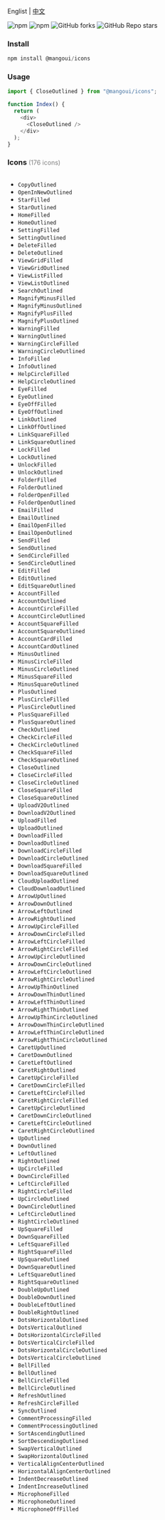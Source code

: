 Englist | <a href="https://github.com/chutaozh/mangoui-icons/blob/master/README-zh_CN.md" target="_blank">中文</a>

<p>
<img alt="npm" src="https://img.shields.io/npm/v/@mangoui/icons?logo=npm&color=%234ac41c">
<img alt="npm" src="https://img.shields.io/npm/dm/@mangoui/icons?logo=npm&color=%234ac41c">
<img alt="GitHub forks" src="https://img.shields.io/github/forks/chutaozh/mangoui-icons">
<img alt="GitHub Repo stars" src="https://img.shields.io/github/stars/chutaozh/mangoui-icons">
</p>

### Install

```js
npm install @mangoui/icons
```

### Usage

```js
import { CloseOutlined } from "@mangoui/icons";

function Index() {
  return (
    <div>
      <CloseOutlined />
    </div>
  );
}
```

### Icons <span style="font-size:14px; font-weight:400; color:#808080">(176 icons)</span>

<img src="https://github.com/chutaozh/mangoui-icons/blob/master/public/screenshot.png" alt="" />

- `CopyOutlined`
- `OpenInNewOutlined`
- `StarFilled`
- `StarOutlined`
- `HomeFilled`
- `HomeOutlined`
- `SettingFilled`
- `SettingOutlined`
- `DeleteFilled`
- `DeleteOutlined`
- `ViewGridFilled`
- `ViewGridOutlined`
- `ViewListFilled`
- `ViewListOutlined`
- `SearchOutlined`
- `MagnifyMinusFilled`
- `MagnifyMinusOutlined`
- `MagnifyPlusFilled`
- `MagnifyPlusOutlined`
- `WarningFilled`
- `WarningOutlined`
- `WarningCircleFilled`
- `WarningCircleOutlined`
- `InfoFilled`
- `InfoOutlined`
- `HelpCircleFilled`
- `HelpCircleOutlined`
- `EyeFilled`
- `EyeOutlined`
- `EyeOffFilled`
- `EyeOffOutlined`
- `LinkOutlined`
- `LinkOffOutlined`
- `LinkSquareFilled`
- `LinkSquareOutlined`
- `LockFilled`
- `LockOutlined`
- `UnlockFilled`
- `UnlockOutlined`
- `FolderFilled`
- `FolderOutlined`
- `FolderOpenFilled`
- `FolderOpenOutlined`
- `EmailFilled`
- `EmailOutlined`
- `EmailOpenFilled`
- `EmailOpenOutlined`
- `SendFilled`
- `SendOutlined`
- `SendCircleFilled`
- `SendCircleOutlined`
- `EditFilled`
- `EditOutlined`
- `EditSquareOutlined`
- `AccountFilled`
- `AccountOutlined`
- `AccountCircleFilled`
- `AccountCircleOutlined`
- `AccountSquareFilled`
- `AccountSquareOutlined`
- `AccountCardFilled`
- `AccountCardOutlined`
- `MinusOutlined`
- `MinusCircleFilled`
- `MinusCircleOutlined`
- `MinusSquareFilled`
- `MinusSquareOutlined`
- `PlusOutlined`
- `PlusCircleFilled`
- `PlusCircleOutlined`
- `PlusSquareFilled`
- `PlusSquareOutlined`
- `CheckOutlined`
- `CheckCircleFilled`
- `CheckCircleOutlined`
- `CheckSquareFilled`
- `CheckSquareOutlined`
- `CloseOutlined`
- `CloseCircleFilled`
- `CloseCircleOutlined`
- `CloseSquareFilled`
- `CloseSquareOutlined`
- `UploadV2Outlined`
- `DownloadV2Outlined`
- `UploadFilled`
- `UploadOutlined`
- `DownloadFilled`
- `DownloadOutlined`
- `DownloadCircleFilled`
- `DownloadCircleOutlined`
- `DownloadSquareFilled`
- `DownloadSquareOutlined`
- `CloudUploadOutlined`
- `CloudDownloadOutlined`
- `ArrowUpOutlined`
- `ArrowDownOutlined`
- `ArrowLeftOutlined`
- `ArrowRightOutlined`
- `ArrowUpCircleFilled`
- `ArrowDownCircleFilled`
- `ArrowLeftCircleFilled`
- `ArrowRightCircleFilled`
- `ArrowUpCircleOutlined`
- `ArrowDownCircleOutlined`
- `ArrowLeftCircleOutlined`
- `ArrowRightCircleOutlined`
- `ArrowUpThinOutlined`
- `ArrowDownThinOutlined`
- `ArrowLeftThinOutlined`
- `ArrowRightThinOutlined`
- `ArrowUpThinCircleOutlined`
- `ArrowDownThinCircleOutlined`
- `ArrowLeftThinCircleOutlined`
- `ArrowRightThinCircleOutlined`
- `CaretUpOutlined`
- `CaretDownOutlined`
- `CaretLeftOutlined`
- `CaretRightOutlined`
- `CaretUpCircleFilled`
- `CaretDownCircleFilled`
- `CaretLeftCircleFilled`
- `CaretRightCircleFilled`
- `CaretUpCircleOutlined`
- `CaretDownCircleOutlined`
- `CaretLeftCircleOutlined`
- `CaretRightCircleOutlined`
- `UpOutlined`
- `DownOutlined`
- `LeftOutlined`
- `RightOutlined`
- `UpCircleFilled`
- `DownCircleFilled`
- `LeftCircleFilled`
- `RightCircleFilled`
- `UpCircleOutlined`
- `DownCircleOutlined`
- `LeftCircleOutlined`
- `RightCircleOutlined`
- `UpSquareFilled`
- `DownSquareFilled`
- `LeftSquareFilled`
- `RightSquareFilled`
- `UpSquareOutlined`
- `DownSquareOutlined`
- `LeftSquareOutlined`
- `RightSquareOutlined`
- `DoubleUpOutlined`
- `DoubleDownOutlined`
- `DoubleLeftOutlined`
- `DoubleRightOutlined`
- `DotsHorizontalOutlined`
- `DotsVerticalOutlined`
- `DotsHorizontalCircleFilled`
- `DotsVerticalCircleFilled`
- `DotsHorizontalCircleOutlined`
- `DotsVerticalCircleOutlined`
- `BellFilled`
- `BellOutlined`
- `BellCircleFilled`
- `BellCircleOutlined`
- `RefreshOutlined`
- `RefreshCircleFilled`
- `SyncOutlined`
- `CommentProcessingFilled`
- `CommentProcessingOutlined`
- `SortAscendingOutlined`
- `SortDescendingOutlined`
- `SwapVerticalOutlined`
- `SwapHorizontalOutlined`
- `VerticalAlignCenterOutlined`
- `HorizontalAlignCenterOutlined`
- `IndentDecreaseOutlined`
- `IndentIncreaseOutlined`
- `MicrophoneFilled`
- `MicrophoneOutlined`
- `MicrophoneOffFilled`
